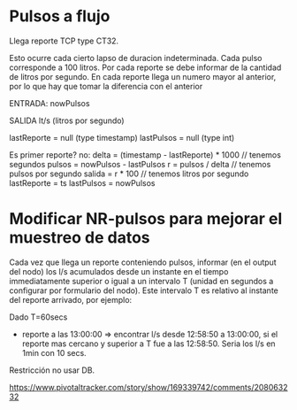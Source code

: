 # Pulsos a flujo

Llega reporte TCP type CT32.

Esto ocurre cada cierto lapso de duracion indeterminada.
Cada pulso corresponde a 100 litros.
Por cada reporte se debe informar de la cantidad de litros por segundo.
En cada reporte llega un numero mayor al anterior, por lo que hay que tomar la diferencia con el anterior

ENTRADA:
nowPulsos

SALIDA
lt/s (litros por segundo)

lastReporte = null (type timestamp)
lastPulsos = null (type int)

Es primer reporte?
    no:
        delta = (timestamp - lastReporte) * 1000 // tenemos segundos
        pulsos = nowPulsos - lastPulsos
        r = pulsos / delta // tenemos pulsos por segundo
        salida = r * 100 // tenemos litros por segundo
    lastReporte = ts
    lastPulsos = nowPulsos

# Modificar NR-pulsos para mejorar el muestreo de datos

Cada vez que llega un reporte conteniendo pulsos, informar (en el output del nodo) los l/s acumulados desde un instante  en el tiempo immediatamente superior o igual a un intervalo T (unidad en segundos a configurar por formulario del nodo).
Este intervalo T es relativo al instante del reporte arrivado, por ejemplo:

Dado T=60secs
- reporte a las 13:00:00 => encontrar l/s desde 12:58:50 a 13:00:00, si el reporte mas cercano y superior a T fue a las 12:58:50. Seria los l/s en 1min con 10 secs.

Restricción no usar DB.

https://www.pivotaltracker.com/story/show/169339742/comments/208063232